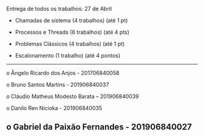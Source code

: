 Entrega de todos os trabalhos: 27 de Abril


- Chamadas de sistema (4 trabalhos) (até 1 pt)

- Processos e Threads (6 trabalhos) (até 4 pts)

- Problemas Clássicos (4 trabalhos) (até 1 pt)

- Escalonamento (1 trabalho) (até 4 pontos)





-----------------------------------------------
o Ângelo Ricardo dos Anjos - 201706840058

o Bruno Santos Martins - 201906840037

o Cláudio Matheus Modesto Barata – 201906840039

o Danilo Ren Nicioka - 201906840035

o Gabriel da Paixão Fernandes - 201906840027
------------------------------------------------

